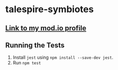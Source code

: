 # talespire-symbiotes

## [Link to my mod.io profile](https://mod.io/g/talespire/u/bn19)

## Running the Tests

1. Install `jest` using `npm install --save-dev jest`.
2. Run `npm test`
